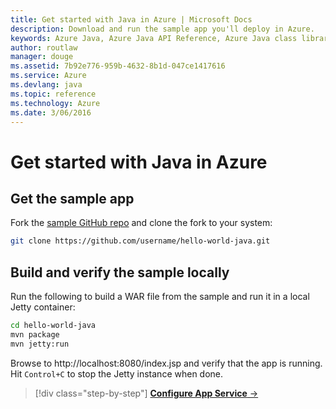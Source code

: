 ```yaml
---
title: Get started with Java in Azure | Microsoft Docs
description: Download and run the sample app you'll deploy in Azure.
keywords: Azure Java, Azure Java API Reference, Azure Java class library, Azure SDK
author: routlaw
manager: douge
ms.assetid: 7b92e776-959b-4632-8b1d-047ce1417616
ms.service: Azure
ms.devlang: java
ms.topic: reference
ms.technology: Azure
ms.date: 3/06/2016
---
```


# Get started with Java in Azure

## Get the sample app

Fork the [sample GitHub repo](https://github.com/rloutlaw/hello-world-java) and clone the fork to your system:

```bash
git clone https://github.com/username/hello-world-java.git
```

## Build and verify the sample locally

Run the following to build a WAR file from the sample and run it in a local Jetty container:

```bash
cd hello-world-java
mvn package
mvn jetty:run
```

Browse to http://localhost:8080/index.jsp and verify that the app is running. Hit `Control+C` to stop the Jetty instance when done.

>[!div class="step-by-step"]
[**Configure App Service** &rarr;](get-started-appservice.md)